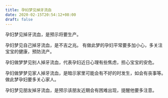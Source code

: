 ```yaml
---
title: 孕妇梦见掉牙流血
date: 2020-02-15T20:54:12+08:00
draft: false
---
```


孕妇梦见掉牙流血，是预示将要生产。

孕妇梦见自己掉牙流血，是不吉之兆。
有做此梦的孕妇平常要多加小心，多关注宝宝的健康，预防流产。

孕妇做梦梦见别人掉牙流血，代表孕妇近日心理有些焦虑，担心宝宝的安危。

孕妇做梦梦见家人掉牙流血，是暗示家里可能会有不好的时发生，如会有丧事等。
做此梦孕妇要多关心家人。

孕妇梦见朋友掉牙流血，是预示该朋友近期会有困难出现，提醒他要多注意。
